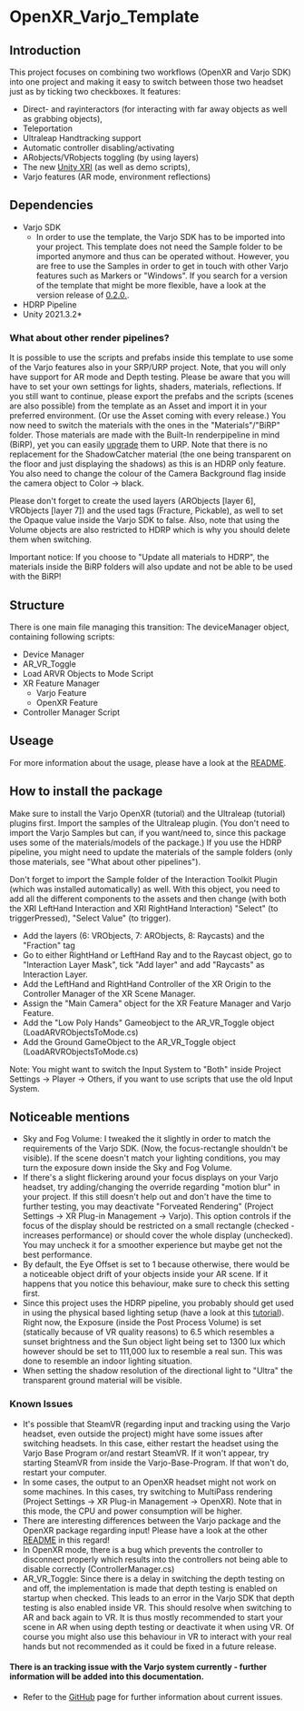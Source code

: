 # OpenXR_Varjo_Template

## Introduction
This project focuses on combining two workflows (OpenXR and Varjo SDK) into one project and making it easy to switch between those two headset just as by ticking two checkboxes.
It features:
- Direct- and rayinteractors (for interacting with far away objects as well as grabbing objects),
- Teleportation
- Ultraleap Handtracking support
- Automatic controller disabling/activating
- ARobjects/VRobjects toggling (by using layers)
- The new [Unity XRI](https://docs.unity3d.com/Manual/xr_input.html) (as well as demo scripts),
- Varjo features (AR mode, environment reflections)


## Dependencies
- Varjo SDK
    - In order to use the template, the Varjo SDK has to be imported into your project. This template does not need the Sample folder to be imported anymore and thus can be operated without. However, you are free to use the Samples in order to get in touch with other Varjo features such as Markers or "Windows". If you search for a version of the template that might be more flexible, have a look at the version release of [0.2.0.](https://github.com/HIVE-ResearchGroup/OpenXR_Varjo_Template/releases/tag/v0.2.0).
- HDRP Pipeline
- Unity 2021.3.2*

### What about other render pipelines?
It is possible to use the scripts and prefabs inside this template to use some of the Varjo features also in your SRP/URP project. Note, that you will only have support for AR mode and Depth testing. Please be aware that you will have to set your own settings for lights, shaders, materials, reflections. If you still want to continue, please export the prefabs and the scripts (scenes are also possible) from the template as an Asset and import it in your preferred environment. (Or use the Asset coming with every release.) 
You now need to switch the materials with the ones in the "Materials"/"BiRP" folder. Those materials are made with the Built-In renderpipeline in mind (BiRP), yet you can easily [upgrade](https://docs.unity3d.com/Packages/com.unity.render-pipelines.universal@14.0/manual/features/rp-converter.html) them to URP.
Note that there is no replacement for the ShadowCatcher material (the one being transparent on the floor and just displaying the shadows) as this is an HDRP only feature.
You also need to change the colour of the Camera Background flag inside the camera object to Color -> black.

Please don't forget to create the used layers (ARObjects [layer 6], VRObjects [layer 7]) and the used tags (Fracture, Pickable), as well to set the Opaque value inside the Varjo SDK to false.
Also, note that using the Volume objects are also restricted to HDRP which is why you should delete them when switching.

Important notice: If you choose to "Update all materials to HDRP", the materials inside the BiRP folders will also update and not be able to be used with the BiRP!

## Structure
There is one main file managing this transition: The deviceManager object, containing following scripts:
- Device Manager 
- AR_VR_Toggle
- Load ARVR Objects to Mode Script
- XR Feature Manager
  - Varjo Feature
  - OpenXR Feature
- Controller Manager Script


## Useage
For more information about the usage, please have a look at the [README](USEAGE.md).

## How to install the package
Make sure to install the Varjo OpenXR (tutorial) and the Ultraleap (tutorial) plugins first. Import the samples of the Ultraleap plugin. (You don't need to import the Varjo Samples but can, if you want/need to, since this package uses some of the materials/models of the package.) If you use the HDRP pipeline, you might need to update the materials of the sample folders (only those materials, see "What about other pipelines").

Don't forget to import the Sample folder of the Interaction Toolkit Plugin (which was installed automatically) as well. With this object, you need to add all the different components to the assets and then change (with both the XRI LeftHand Interaction and XRI RightHand Interaction) "Select" (to triggerPressed), "Select Value" (to trigger).

- Add the layers (6: VRObjects, 7: ARObjects, 8: Raycasts) and the "Fraction" tag
- Go to either RightHand or LeftHand Ray and to the Raycast object, go to "Interaction Layer Mask", tick "Add layer" and add "Raycasts" as Interaction Layer.
- Add the LeftHand and RightHand Controller of the XR Origin to the Controller Manager of the XR Scene Manager.
- Assign the "Main Camera" object for the XR Feature Manager and Varjo Feature.
- Add the "Low Poly Hands" Gameobject to the AR_VR_Toggle object (LoadARVRObjectsToMode.cs)
- Add the Ground GameObject to the AR_VR_Toggle object (LoadARVRObjectsToMode.cs)


Note: You might want to switch the Input System to "Both" inside Project Settings -> Player -> Others, if you want to use scripts that use the old Input System.


## Noticeable mentions
- Sky and Fog Volume: I tweaked the it slightly in order to match the requirements of the Varjo SDK. (Now, the focus-rectangle shouldn't be visible). If the scene doesn't match your lighting conditions, you may turn the exposure down inside the Sky and Fog Volume.
- If there's a slight flickering around your focus displays on your Varjo headset, try adding/changing the override regarding "motion blur" in your project. If this still doesn't help out and don't have the time to further testing, you may deactivate "Forveated Rendering" (Project Settings -> XR Plug-in Management -> Varjo). This option controls if the focus of the display should be restricted on a small rectangle (checked - increases performance) or should cover the whole display (unchecked). You may uncheck it for a smoother experience but maybe get not the best performance.
- By default, the Eye Offset is set to 1 because otherwise, there would be a noticeable object drift of your objects inside your AR scene. If it happens that you notice this behaviour, make sure to check this setting first.
- Since this project uses the HDRP pipeline, you probably should get used in using the physical based lighting setup (have a look at this [tutorial](https://www.youtube.com/watch?v=yqCHiZrgKzs)). Right now, the Exposure (inside the Post Process Volume) is set (statically because of VR quality reasons) to 6.5 which resembles a sunset brightness and the Sun object light being set to 1300 lux which however should be set to 111,000 lux to resemble a real sun. This was done to resemble an indoor lighting situation.
- When setting the shadow resolution of the directional light to "Ultra" the transparent ground material will be visible.


### Known Issues
- It's possible that SteamVR (regarding input and tracking using the Varjo headset, even outside the project) might have some issues after switching headsets. In this case, either restart the headset using the Varjo Base Program or/and restart SteamVR. If it won't appear, try starting SteamVR from inside the Varjo-Base-Program. If that won't do, restart your computer.
- In some cases, the output to an OpenXR headset might not work on some machines. In this cases, try switching to MultiPass rendering (Project Settings -> XR Plug-in Management -> OpenXR). Note that in this mode, the CPU and power consumption will be higher.
- <bold>There are interesting differences between the Varjo package and the OpenXR package regarding input! Please have a look at the other [README](USEAGE.md#differences-between-varjo-and-openxr-package) in this regard!</bold>
- In OpenXR mode, there is a bug which prevents the controller to disconnect properly which results into the controllers not being able to disable correctly (ControllerManager.cs)
- AR_VR_Toggle: Since there is a delay in switching the depth testing on and off, the implementation is made that depth testing is enabled on startup when checked. This leads to an error in the Varjo SDK that depth testing is also enabled inside VR. This should resolve when switching to AR and back again to VR. It is thus mostly recommended to start your scene in AR when using depth testing or deactivate it when using VR. Of course you might also use this behaviour in VR to interact with your real hands but not recommended as it could be fixed in a future release.

#### There is an tracking issue with the Varjo system currently - further information will be added into this documentation.

- Refer to the [GitHub](https://github.com/HIVE-ResearchGroup/OpenXR_Varjo_Template/issues) page for further information about current issues.